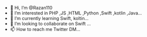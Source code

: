 - 👋 Hi, I’m @Razan110
- 👀 I’m interested in PHP ,JS ,HTML ,Python ,Swift ,kotlin ,Java...
- 🌱 I’m currently learning Swift, koltin...
- 💞️ I’m looking to collaborate on Swift ...
- 📫 How to reach me Twitter DM...

<!---
Razan110/Razan110 is a ✨ special ✨ repository because its `README.md` (this file) appears on your GitHub profile.
You can click the Preview link to take a look at your changes.
--->
